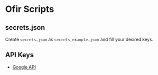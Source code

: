 # Ofir Scripts

## secrets.json
Create `secrets.json` as `secrets_example.json` and fill your desired keys.

## API Keys
* [Google API](https://developers.google.com/maps/documentation/distance-matrix/get-api-key)
